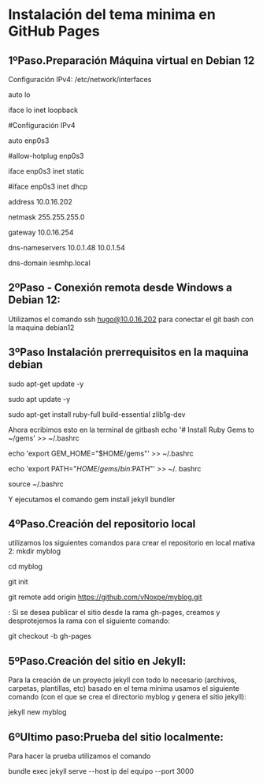 # Instalación del tema minima en GitHub Pages

## 1ºPaso.Preparación Máquina virtual en Debian 12
Configuración IPv4: /etc/network/interfaces

auto lo

iface lo inet loopback

#Configuración IPv4

auto enp0s3

#allow-hotplug enp0s3

iface enp0s3 inet static

#iface enp0s3 inet dhcp

address 10.0.16.202

netmask 255.255.255.0

gateway 10.0.16.254

dns-nameservers 10.0.1.48 10.0.1.54

dns-domain iesmhp.local

## 2ºPaso - Conexión remota desde Windows a Debian 12:

Utilizamos el comando ssh hugo@10.0.16.202 para conectar el git bash con la maquina debian12

## 3ºPaso Instalación prerrequisitos en la maquina debian 

sudo apt-get update -y

sudo apt update -y

sudo apt-get install ruby-full build-essential zlib1g-dev

Ahora ecribimos esto en la terminal de gitbash
echo '# Install Ruby Gems to ~/gems' >> ~/.bashrc

echo 'export GEM_HOME="$HOME/gems"' >> ~/.bashrc

echo 'export PATH="$HOME/gems/bin:$PATH"' >> ~/.
bashrc

source ~/.bashrc

Y ejecutamos el comando gem install jekyll bundler

## 4ºPaso.Creación del repositorio local
 utilizamos los siguientes comandos para crear el repositorio en local 
 rnativa 2:
mkdir myblog

cd myblog

git init

git remote add origin https://github.com/vNoxpe/myblog.git

: Si se desea publicar el sitio desde la rama gh-pages, creamos y desprotejemos la
rama con el siguiente comando:

git checkout -b gh-pages

## 5ºPaso.Creación del sitio en Jekyll:
Para la creación de un proyecto jekyll con todo lo necesario (archivos, carpetas, plantillas, etc) basado en el tema minima usamos el siguiente comando (con el que se crea el directorio myblog y genera el sitio jekyll):

jekyll new myblog

## 6ºUltimo paso:Prueba del sitio localmente:
 Para hacer la prueba utilizamos el comando 
 
bundle exec jekyll serve --host ip del equipo --port 3000 